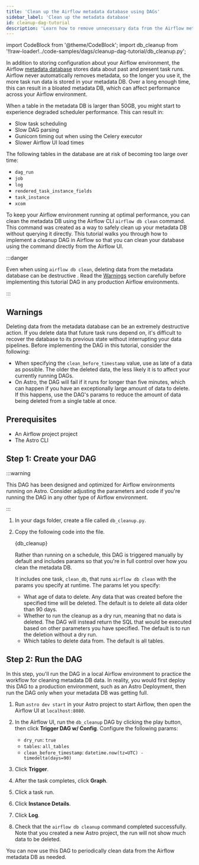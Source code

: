 ```yaml
---
title: 'Clean up the Airflow metadata database using DAGs'
sidebar_label: 'Clean up the metadata database'
id: cleanup-dag-tutorial
description: 'Learn how to remove unnecessary data from the Airflow metadata database using the `airflow db clean` command from a DAG.'
---
```


import CodeBlock from '@theme/CodeBlock';
import db_cleanup from '!!raw-loader!../code-samples/dags/cleanup-dag-tutorial/db_cleanup.py';

In addition to storing configuration about your Airflow environment, the Airflow [metadata database](https://docs.astronomer.io/learn/airflow-database) stores data about past and present task runs. Airflow never automatically removes metadata, so the longer you use it, the more task run data is stored in your metadata DB. Over a long enough time, this can result in a bloated metadata DB, which can affect performance across your Airflow environment.

When a table in the metadata DB is larger than 50GB, you might start to experience degraded scheduler performance. This can result in:

- Slow task scheduling
- Slow DAG parsing
- Gunicorn timing out when using the Celery executor
- Slower Airflow UI load times

The following tables in the database are at risk of becoming too large over time:

- `dag_run` 
- `job` 
- `log` 
- `rendered_task_instance_fields`
- `task_instance`
- `xcom`

To keep your Airflow environment running at optimal performance, you can clean the metadata DB using the Airflow CLI `airflow db clean` command. This command was created as a way to safely clean up your metadata DB without querying it directly. This tutorial walks you through how to implement a cleanup DAG in Airflow so that you can clean your database using the command directly from the Airflow UI.

:::danger

Even when using `airflow db clean`, deleting data from the metadata database can be destructive . Read the [Warnings](#warnings) section carefully before implementing this tutorial DAG in any production Airflow environments.

:::

## Warnings

Deleting data from the metadata database can be an extremely destructive action. If you delete data that future task runs depend on, it's difficult to recover the database to its previous state without interrupting your data pipelines. Before implementing the DAG in this tutorial, consider the following:

- When specifying the `clean_before_timestamp` value, use as late of a data as possible. The older the deleted data, the less likely it is to affect your currently running DAGs.
- On Astro, the DAG will fail if it runs for longer than five minutes, which can happen if you have an exceptionally large amount of data to delete. If this happens, use the DAG's params to reduce the amount of data being deleted from a single table at once.

## Prerequisites

- An Airflow project project
- The Astro CLI

## Step 1: Create your DAG

:::warning

This DAG has been designed and optimized for Airflow environments running on Astro. Consider adjusting the parameters and code if you're running the DAG in any other type of Airflow environment.

:::

1. In your dags folder, create a file called `db_cleanup.py`.

2. Copy the following code into the file.

    <CodeBlock language="python">{db_cleanup}</CodeBlock>

    Rather than running on a schedule, this DAG is triggered manually by default and includes params so that you're in full control over how you clean the metadata DB.

    It includes one task, `clean_db`, that runs `airflow db clean` with the params you specify at runtime. The params let you specify:

    - What age of data to delete. Any data that was created before the specified time will be deleted. The default is to delete all data older than 90 days.
    - Whether to run the cleanup as a dry run, meaning that no data is deleted. The DAG will instead return the SQL that would be executed based on other parameters you have specified. The default is to run the deletion without a dry run.
    - Which tables to delete data from. The default is all tables.

## Step 2: Run the DAG

In this step, you'll run the DAG in a local Airflow environment to practice the workflow for cleaning metadata DB data. In reality, you would first deploy this DAG to a production environment, such as an Astro Deployment, then run the DAG only when your metadata DB was getting full.

1. Run `astro dev start` in your Astro project to start Airflow, then open the Airflow UI at `localhost:8080`.

2. In the Airflow UI, run the `db_cleanup` DAG by clicking the play button, then click **Trigger DAG w/ Config**. Configure the following params:

    - `dry_run`: `true`
    - `tables`: `all_tables`
    - `clean_before_timestamp`: `datetime.now(tz=UTC) - timedelta(days=90)`

3. Click **Trigger**. 
4. After the task completes, click **Graph**.
5. Click a task run.
6. Click **Instance Details**.
7. Click **Log**.
8. Check that the `airflow db cleanup` command completed successfully. Note that you created a new Astro project, the run will not show much data to be deleted. 

You can now use this DAG to periodically clean data from the Airflow metadata DB as needed. 